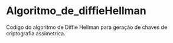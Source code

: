 # Algoritmo_de_diffieHellman
Codigo do algoritmo de Diffie Hellman para geração de chaves de criptografia assimetrica.
